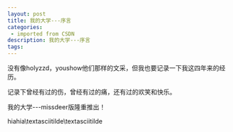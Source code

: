 ```yaml
---
layout: post
title: 我的大学---序言
categories: 
 - imported from CSDN
description: 我的大学---序言
tags: 
---
```


没有像holyzzd，youshow他们那样的文采，但我也要记录一下我这四年来的经历。

记录下曾经有过的伤，曾经有过的痛，还有过的欢笑和快乐。

我的大学---missdeer版隆重推出！

hiahia\textasciitilde\textasciitilde
